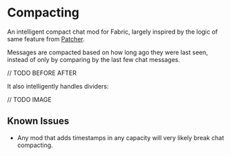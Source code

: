 # Compacting

An intelligent compact chat mod for Fabric, largely inspired by the logic of same feature from [Patcher].

Messages are compacted based on how long ago they were last seen, instead of only by comparing by the
last few chat messages.

// TODO BEFORE AFTER

It also intelligently handles dividers:

// TODO IMAGE

## Known Issues

- Any mod that adds timestamps in any capacity will very likely break chat compacting.

[Patcher]: https://sk1er.club/mods/patcher
